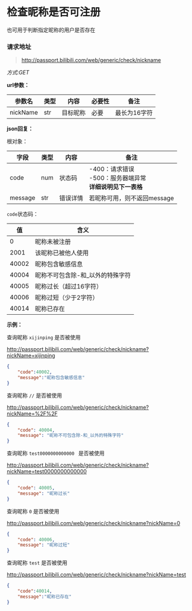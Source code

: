 # 检查昵称是否可注册
也可用于判断指定昵称的用户是否存在

### 请求地址
> http://passport.bilibili.com/web/generic/check/nickname

*方式:GET*

**url参数：**

| 参数名 | 类型 | 内容        | 必要性 | 备注 |
| -------- | ---- | ----------- | ------ | ---- |
| nickName | str | 目标昵称  | 必要   | 最长为16字符 |

**json回复：**

根对象：

| 字段    | 类型 | 内容       | 备注                        |
| ------- | ---- | -------- | --------------------------- |
| code    | num  | 状态码    | -400：请求错误<br />-500：服务器端异常<br />**详细说明见下一表格** |
| message | str  | 错误详情   | 若昵称可用，则不返回message   |

`code`状态码：

| 值    | 含义                              |
| ----- | --------------------------------- |
| 0     | 昵称未被注册                      |
| 2001  | 该昵称已被他人使用                |
| 40002 | 昵称包含敏感信息                  |
| 40004 | 昵称不可包含除\-和_以外的特殊字符 |
| 40005 | 昵称过长（超过16字符）            |
| 40006 | 昵称过短（少于2字符）             |
| 40014 | 昵称已存在                        |

**示例：**

查询昵称 `xijinping` 是否被使用

http://passport.bilibili.com/web/generic/check/nickname?nickName=xijinping

```json
{
    "code":40002,
    "message":"昵称包含敏感信息"
}
```

查询昵称 `//` 是否被使用

http://passport.bilibili.com/web/generic/check/nickname?nickName=%2F%2F

```json
{
    "code": 40004,
    "message": "昵称不可包含除-和_以外的特殊字符"
}
```

查询昵称 `test0000000000000 ` 是否被使用

 http://passport.bilibili.com/web/generic/check/nickname?nickName=test0000000000000 

```json
{
    "code": 40005,
    "message": "昵称过长"
}
```

查询昵称 `0` 是否被使用

 http://passport.bilibili.com/web/generic/check/nickname?nickName=0

```json
{
    "code": 40006,
    "message": "昵称过短"
}
```

查询昵称 `test` 是否被使用

http://passport.bilibili.com/web/generic/check/nickname?nickName=test

```json
{
	"code":40014,
	"message":"昵称已存在"
}
```


